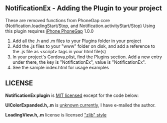 ## NotificationEx - Adding the Plugin to your project ##

These are removed functions from PhoneGap core (Notification.loadingStart/Stop, and Notification.activityStart/Stop)
Using this plugin requires [iPhone PhoneGap](http://github.com/phonegap/phonegap-iphone) 1.0.0

1. Add all the .h and .m files to your Plugins folder in your project
2. Add the .js files to your "www" folder on disk, and add a reference to the .js file as &lt;script&gt; tags in your html file(s)
3. In your project's Cordova.plist, find the Plugins section. Add a new entry under there, the key is "NotificationEx", value is "NotificationEx".
4. See the sample index.html for usage examples

## LICENSE ##

**NotificationEx plugin** is [MIT licensed](http://www.opensource.org/licenses/mit-license.php) except for the code below:

**UIColorExpanded.h,.m** is [unknown currently](https://github.com/ars/uicolor-utilities), I have e-mailed the author.

**LoadingView.h,.m** license is licensed ["zlib" style](http://projectswithlove.com/about.html)